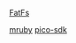 [FatFs](http://elm-chan.org/fsw/ff/00index_e.html)

[mruby](https://github.com/mruby/mruby)
[pico-sdk](https://github.com/raspberrypi/pico-sdk)
